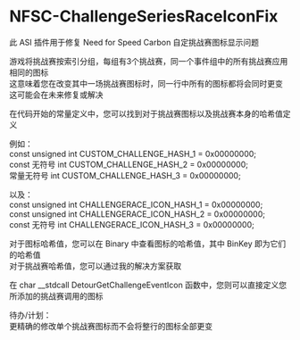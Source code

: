 # NFSC-ChallengeSeriesRaceIconFix
此 ASI 插件用于修复 Need for Speed Carbon 自定挑战赛图标显示问题<br>

游戏将挑战赛按索引分组，每组有3个挑战赛，同一个事件组中的所有挑战赛应用相同的图标<br>
这意味着您在改变其中一场挑战赛图标时，同一行中所有的图标都将会同时更变<br>
这可能会在未来修复或解决<br>

在代码开始的常量定义中，您可以找到对于挑战赛图标以及挑战赛本身的哈希值定义<br>

例如：<br>
const unsigned int CUSTOM_CHALLENGE_HASH_1 = 0x00000000;<br>
const 无符号 int CUSTOM_CHALLENGE_HASH_2 = 0x00000000;<br>
常量无符号 int CUSTOM_CHALLENGE_HASH_3 = 0x00000000;<br>

以及：<br>
const unsigned int CHALLENGERACE_ICON_HASH_1 = 0x00000000;<br>
const unsigned int CHALLENGERACE_ICON_HASH_2 = 0x00000000;<br>
const 无符号 int CHALLENGERACE_ICON_HASH_3 = 0x00000000;<br>

对于图标哈希值，您可以在 Binary 中查看图标的哈希值，其中 BinKey 即为它们的哈希值<br>
对于挑战赛哈希值，您可以通过我的解决方案获取<br>

在 char __stdcall DetourGetChallengeEventIcon 函数中，您则可以直接定义您所添加的挑战赛调用的图标<br>

待办/计划：<br>
更精确的修改单个挑战赛图标而不会将整行的图标全部更变<br>
